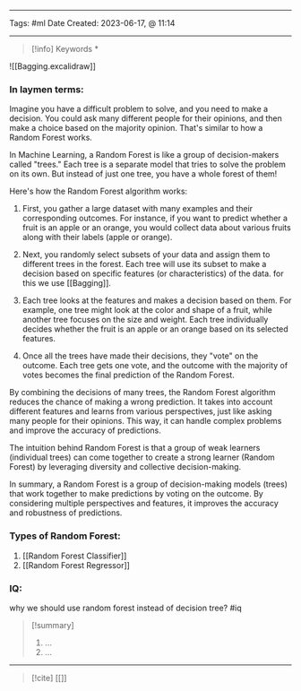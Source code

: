 ------------------------- 
Tags: #ml 
Date Created:  2023-06-17, @ 11:14

---
>[!info] Keywords
>*

![[Bagging.excalidraw]]

### In laymen terms:
Imagine you have a difficult problem to solve, and you need to make a decision. You could ask many different people for their opinions, and then make a choice based on the majority opinion. That's similar to how a Random Forest works.

In Machine Learning, a Random Forest is like a group of decision-makers called "trees." Each tree is a separate model that tries to solve the problem on its own. But instead of just one tree, you have a whole forest of them!

Here's how the Random Forest algorithm works:

1. First, you gather a large dataset with many examples and their corresponding outcomes. For instance, if you want to predict whether a fruit is an apple or an orange, you would collect data about various fruits along with their labels (apple or orange).
    
2. Next, you randomly select subsets of your data and assign them to different trees in the forest. Each tree will use its subset to make a decision based on specific features (or characteristics) of the data. for this we use [[Bagging]]. 
    
3. Each tree looks at the features and makes a decision based on them. For example, one tree might look at the color and shape of a fruit, while another tree focuses on the size and weight. Each tree individually decides whether the fruit is an apple or an orange based on its selected features.
    
4. Once all the trees have made their decisions, they "vote" on the outcome. Each tree gets one vote, and the outcome with the majority of votes becomes the final prediction of the Random Forest.
    

By combining the decisions of many trees, the Random Forest algorithm reduces the chance of making a wrong prediction. It takes into account different features and learns from various perspectives, just like asking many people for their opinions. This way, it can handle complex problems and improve the accuracy of predictions.

The intuition behind Random Forest is that a group of weak learners (individual trees) can come together to create a strong learner (Random Forest) by leveraging diversity and collective decision-making.

In summary, a Random Forest is a group of decision-making models (trees) that work together to make predictions by voting on the outcome. By considering multiple perspectives and features, it improves the accuracy and robustness of predictions.


### Types of Random Forest:
1. [[Random Forest Classifier]]
2. [[Random Forest Regressor]]


### IQ:
why we should use random forest instead of decision tree? #iq 



>[!summary] 
>1. ...
>2. ...

----
>[!cite]
> [[]]
> []()
